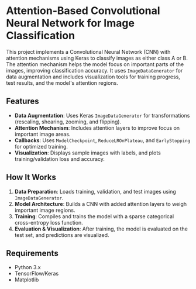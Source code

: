 # Attention-Based Convolutional Neural Network for Image Classification

This project implements a Convolutional Neural Network (CNN) with attention mechanisms using Keras to classify images as either class A or B. The attention mechanism helps the model focus on important parts of the images, improving classification accuracy. It uses `ImageDataGenerator` for data augmentation and includes visualization tools for training progress, test results, and the model's attention regions.

## Features
- **Data Augmentation**: Uses Keras `ImageDataGenerator` for transformations (rescaling, shearing, zooming, and flipping).
- **Attention Mechanism**: Includes attention layers to improve focus on important image areas.
- **Callbacks**: Uses `ModelCheckpoint`, `ReduceLROnPlateau`, and `EarlyStopping` for optimized training.
- **Visualization**: Displays sample images with labels, and plots training/validation loss and accuracy.

## How It Works
1. **Data Preparation**: Loads training, validation, and test images using `ImageDataGenerator`.
2. **Model Architecture**: Builds a CNN with added attention layers to weigh important image regions.
3. **Training**: Compiles and trains the model with a sparse categorical cross-entropy loss function.
4. **Evaluation & Visualization**: After training, the model is evaluated on the test set, and predictions are visualized.

## Requirements
- Python 3.x
- TensorFlow/Keras
- Matplotlib
